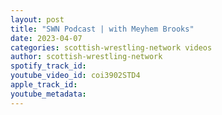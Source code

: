 ```yaml
---
layout: post
title: "SWN Podcast | with Meyhem Brooks"
date: 2023-04-07
categories: scottish-wrestling-network videos
author: scottish-wrestling-network
spotify_track_id: 
youtube_video_id: coi3902STD4
apple_track_id: 
youtube_metadata: 
---
```

